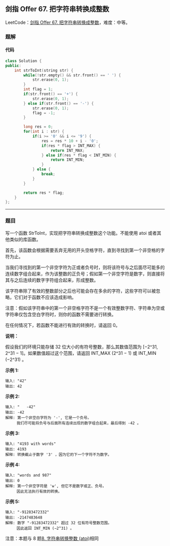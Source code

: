## 剑指 Offer 67. 把字符串转换成整数

LeetCode：[剑指 Offer 67. 把字符串转换成整数](https://leetcode.cn/problems/ba-zi-fu-chuan-zhuan-huan-cheng-zheng-shu-lcof/)，难度：中等。

### 题解

#### 代码

```c++
class Solution {
public:
    int strToInt(string str) {
        while(!str.empty() && str.front() == ' ') {
            str.erase(0, 1);
        }
        int flag = 1;
        if(str.front() == '+') {
            str.erase(0, 1);
        } else if(str.front() == '-') {
            str.erase(0, 1);
            flag = -1;
        }

        long res = 0;
        for(int i : str) {
            if(i >= '0' && i <= '9') {
                res = res * 10 + i - '0';
                if(res * flag > INT_MAX) {
                    return INT_MAX;
                } else if(res * flag < INT_MIN) {
                    return INT_MIN;
                }
            } else {
                break;
            }
        }

        return res * flag;
    }
};
```



---



### 题目

写一个函数 StrToInt，实现把字符串转换成整数这个功能。不能使用 atoi 或者其他类似的库函数。

 

首先，该函数会根据需要丢弃无用的开头空格字符，直到寻找到第一个非空格的字符为止。

当我们寻找到的第一个非空字符为正或者负号时，则将该符号与之后面尽可能多的连续数字组合起来，作为该整数的正负号；假如第一个非空字符是数字，则直接将其与之后连续的数字字符组合起来，形成整数。

该字符串除了有效的整数部分之后也可能会存在多余的字符，这些字符可以被忽略，它们对于函数不应该造成影响。

注意：假如该字符串中的第一个非空格字符不是一个有效整数字符、字符串为空或字符串仅包含空白字符时，则你的函数不需要进行转换。

在任何情况下，若函数不能进行有效的转换时，请返回 0。

**说明：**

假设我们的环境只能存储 32 位大小的有符号整数，那么其数值范围为 [−2^31, 2^31 − 1]。如果数值超过这个范围，请返回  INT_MAX (2^31 − 1) 或 INT_MIN (−2^31) 。

**示例 1:**

```
输入: "42"
输出: 42
```

**示例 2:**

```
输入: "   -42"
输出: -42
解释: 第一个非空白字符为 '-', 它是一个负号。
     我们尽可能将负号与后面所有连续出现的数字组合起来，最后得到 -42 。
```

**示例 3:**

```
输入: "4193 with words"
输出: 4193
解释: 转换截止于数字 '3' ，因为它的下一个字符不为数字。
```

**示例 4:**

```
输入: "words and 987"
输出: 0
解释: 第一个非空字符是 'w', 但它不是数字或正、负号。
     因此无法执行有效的转换。
```

**示例 5:**

```
输入: "-91283472332"
输出: -2147483648
解释: 数字 "-91283472332" 超过 32 位有符号整数范围。 
     因此返回 INT_MIN (−2^31) 。
```

 

注意：本题与 8 题[8. 字符串转换整数 (atoi)](https://leetcode-cn.com/problems/string-to-integer-atoi/)相同


